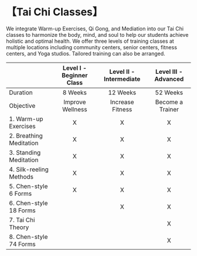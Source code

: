 # 【Tai Chi Classes】

We integrate Warm-up Exercises, Qi Gong, and Mediation into our Tai Chi classes to harmonize the body, mind, and soul to help our students achieve holistic and optimal health. We offer three levels of training classes at multiple locations including community centers, senior centers, fitness centers, and Yoga studios. Tailored training can also be arranged.


|             |  Level I - Beginner Class  |Level II - Intermediate | Level III - Advanced |
|------------------|:--------------:|:-----------:|:-----------:|
|   Duration              | 8 Weeks       |  12 Weeks     |  52 Weeks      |
|  Objective  |  Improve Wellness| Increase Fitness | Become a Trainer|
| 1. Warm-up Exercises         |         X    |    X      | X |
| 2. Breathing Meditation         |           X  |    X      | X |
| 3. Standing Meditation         |         X    |    X      | X  |
| 4. Silk-reeling Methods        |          X   |    X      | X |
| 5. Chen-style 6 Forms        |        X      |     X     | X  |
| 6. Chen-style 18 Forms        |              |     X     | X |
| 7. Tai Chi Theory           |              |           | X  |
| 8. Chen-style 74 Forms       |              |           | X |
